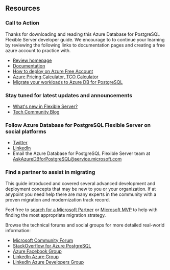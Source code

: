 ## Resources

### Call to Action

Thanks for downloading and reading this Azure Database for PostgreSQL Flexible Server developer guide.  We encourage to to continue your learning by reviewing the following links to documentation pages and creating a free azure account to practice with.

- [Review homepage](https://aka.ms/postgresql)
- [Documentation](http://aka.ms/PostgreSQLdocs)
- [How to deploy on Azure Free Account](https://learn.microsoft.com/en-us/azure/postgresql/flexible-server/how-to-deploy-on-azure-free-account)
- [Azure Pricing Calculator, TCO Calculator](https://azure.microsoft.com/pricing)
- [Migrate your workloads to Azure DB for PostgreSQL](https://learn.microsoft.com/en-us/azure/postgresql/migrate/how-to-migrate-using-dump-and-restore)

### Stay tuned for latest updates and announcements

- [What's new in Flexible Server?](https://learn.microsoft.com/en-us/azure/postgresql/flexible-server/release-notes)
- [Tech Community Blog](https://techcommunity.microsoft.com/t5/azure-database-for-postgresql/bg-p/ADforPostgreSQL)

### Follow Azure Database for PostgreSQL Flexible Server on social platforms

- [Twitter](https://twitter.com/AzureDBPostgre)
- [LinkedIn](https://www.linkedin.com/company/azure-database-for-postgresql)
- Email the Azure Database for PostgreSQL Flexible Server team at AskAzureDBforPostgreSQL@service.microsoft.com  

### Find a partner to assist in migrating

This guide introduced and covered several advanced development and deployment concepts that may be new to you or your organization.  If at anypoint you need help there are many experts in the community with a proven migration and modernization track record.

Feel free to [search for a Microsoft Partner](https://www.microsoft.com/solution-providers/home) or [Microsoft MVP](https://mvp.microsoft.com/MvpSearch) to help with finding the most appropriate migration strategy.

Browse the technical forums and social groups for more detailed real-world information:

- [Microsoft Community Forum](https://techcommunity.microsoft.com/t5/azure-database-for-postgresql/bd-p/AzureDatabaseforPostgreSQL)
- [StackOverflow for Azure PostgreSQL](https://stackoverflow.com/questions/tagged/azure-postgresql)
- [Azure Facebook Group](https://www.facebook.com/groups/MsftAzure)
- [LinkedIn Azure Group](https://www.linkedin.com/groups/2733961/)
- [LinkedIn Azure Developers Group](https://www.linkedin.com/groups/1731317/)
